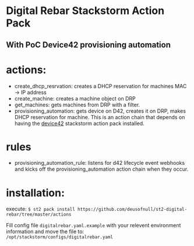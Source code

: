 # Digital Rebar Stackstorm Action Pack 
## With PoC Device42 provisioning automation 

# actions: 
- create_dhcp_resrvation: creates a DHCP reservation for machines MAC -> IP address  
- create_machine:  creates a machine object on DRP
- get_machines: gets machines from DRP with a filter. 
- provisioning_automation:  gets device on D42, creates it on DRP, makes DHCP reservation for machine.  This is an action chain that depends on having the [device42](https://github.com/StackStorm-Exchange/stackstorm-device42) stackstorm action pack installed.  

# rules
- provisioning_automation_rule:  listens for d42 lifecycle event webhooks and kicks off the provisioning_automation action chain when they occur. 

# installation:
execute: 
```$ st2 pack install https://github.com/deusofnull/st2-digital-rebar/tree/master/actions``` 

Fill config file ```digitalrebar.yaml.example```  with your relevent environment information and move the file to:  
```/opt/stackstorm/configs/digitalrebar.yaml```




 
